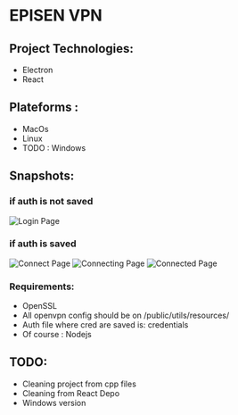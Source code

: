 # EPISEN VPN 

## Project Technologies:

 - Electron
 - React
 
## Plateforms :
 - MacOs
 - Linux
 - TODO : Windows 

## Snapshots:
### if auth is not saved
![Login Page](https://i.ibb.co/zrbQwZz/Capture-d-e-cran-2021-02-14-a-19-10-26.png)

### if auth is saved
![Connect Page](https://i.ibb.co/sgL2dTM/Capture-d-e-cran-2021-02-14-a-18-57-33.png)
![Connecting Page](https://i.ibb.co/2MKPPRK/On-Paste-20210214-190544.png)
![Connected Page](https://i.ibb.co/ScvsJkw/Capture-d-e-cran-2021-02-14-a-18-57-00.png)

### Requirements:

 - OpenSSL
 - All openvpn config should be on /public/utils/resources/
 - Auth file where cred are saved is: credentials
 - Of course : Nodejs

## TODO: 
 - Cleaning project from cpp files
 - Cleaning from React Depo
 - Windows version
 

